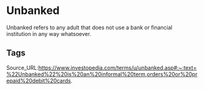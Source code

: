 # Unbanked
Unbanked refers to any adult that does not use a bank or financial institution in any way whatsoever.
## Tags
Source_URL:https://www.investopedia.com/terms/u/unbanked.asp#:~:text=%22Unbanked%22%20is%20an%20informal%20term,orders%20or%20prepaid%20debit%20cards.
